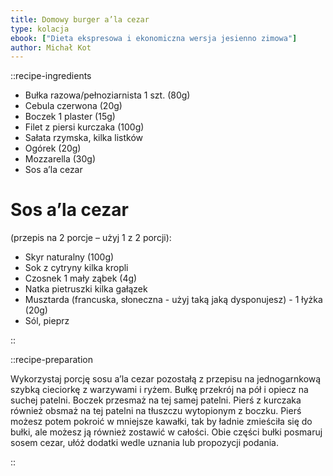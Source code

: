 ```yaml
---
title: Domowy burger a’la cezar
type: kolacja
ebook: ["Dieta ekspresowa i ekonomiczna wersja jesienno zimowa"]
author: Michał Kot
---
```


::recipe-ingredients

- Bułka razowa/pełnoziarnista 1 szt. (80g)
- Cebula czerwona (20g)
- Boczek 1 plaster (15g)
- Filet z piersi kurczaka (100g)
- Sałata rzymska, kilka listków
- Ogórek (20g)
- Mozzarella (30g)
- Sos a’la cezar

# Sos a’la cezar

(przepis na 2 porcje – użyj 1 z 2 porcji):
- Skyr naturalny (100g)
- Sok z cytryny kilka kropli
- Czosnek 1 mały ząbek (4g)
- Natka pietruszki kilka gałązek
- Musztarda (francuska, słoneczna - użyj taką jaką dysponujesz) - 1 łyżka (20g)
- Sól, pieprz

::

::recipe-preparation

Wykorzystaj porcję sosu a’la cezar pozostałą z przepisu na jednogarnkową szybką cieciorkę z warzywami i ryżem. Bułkę przekrój na pół i opiecz na suchej patelni. Boczek przesmaż na tej samej patelni. Pierś z kurczaka również obsmaż na tej patelni na tłuszczu wytopionym z boczku. Pierś możesz potem pokroić w mniejsze kawałki, tak by ładnie zmieściła się do bułki, ale możesz ją również zostawić w całości. Obie części bułki posmaruj sosem cezar, ułóż dodatki wedle uznania lub propozycji podania.

::